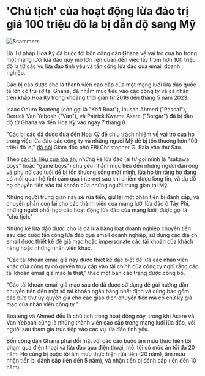 # 'Chủ tịch' của hoạt động lừa đảo trị giá 100 triệu đô la bị dẫn độ sang Mỹ

![Scammers](https://www.bleepstatic.com/content/hl-images/2025/08/11/Scammers_hackers.jpg)

Bộ Tư pháp Hoa Kỳ đã buộc tội bốn công dân Ghana về vai trò của họ trong một mạng lưới lừa đảo quy mô lớn liên quan đến việc lấy trộm hơn 100 triệu đô la từ các vụ lừa đảo tình yêu và tấn công lừa đảo qua email doanh nghiệp.

Các bị cáo được cho là thành viên cao cấp của một mạng lưới lừa đảo quốc tế lớn có trụ sở tại Ghana, đã nhắm mục tiêu vào các công ty và cá nhân trên khắp Hoa Kỳ trong khoảng thời gian từ 2016 đến tháng 5 năm 2023.

Isaac Oduro Boateng (còn gọi là "Kofi Boat"), Inusah Ahmed ("Pascal"), Derrick Van Yeboah ("Van"), và Patrick Kwame Asare ("Borgar") đã bị dẫn độ từ Ghana và đến Hoa Kỳ vào ngày 7 tháng 8.

"Các bị cáo đã được đưa đến Hoa Kỳ để chịu trách nhiệm về vai trò của họ trong việc lừa đảo các công ty và những người Mỹ dễ bị tổn thương hơn 100 triệu đô la," [đã nói](https://www.justice.gov/usao-sdny/pr/ghanaian-nationals-extradited-roles-criminal-organization-stole-more-100-million) Giám đốc phó FBI Christopher G. Raia vào thứ Sáu.

Theo [các tài liệu của tòa án](https://www.justice.gov/usao-sdny/media/1410596/dl?inline), những kẻ lừa đảo (ai tự gọi mình là "sakawa boys" hoặc "game boys") chủ yếu nhắm mục tiêu đến những người đàn ông và phụ nữ cao tuổi dễ bị tổn thương sống một mình, lừa họ tin rằng họ đang có mối quan hệ tình cảm qua internet sau khi chiếm được lòng tin, và dụ dỗ họ chuyển tiền vào tài khoản của những người trung gian tại Mỹ.

Những người trung gian này sẽ rửa tiền, giữ lại một phần tiền bị đánh cắp, và chuyển phần còn lại cho các thành viên của mạng lưới lừa đảo ở Tây Phi, những người phối hợp các hoạt động lừa đảo của mạng lưới, được gọi là "chủ tịch."

Những kẻ lừa đảo được cho là đã lừa hàng loạt doanh nghiệp chuyển tiền sau các cuộc tấn công lừa đảo qua email doanh nghiệp, sử dụng các địa chỉ email được thiết kế để giả mạo hoặc impersonate các tài khoản của khách hàng hoặc những nhân viên khác.

"Các tài khoản email giả này được thiết kế đặc biệt để lừa các nhân viên khác của công ty có quyền truy cập vào tài chính của công ty nghĩ rằng các tài khoản email giả mạo là thật," theo một bản cáo trạng được công bố.

"Các tài khoản email giả mạo sau đó đã được sử dụng để gửi hướng dẫn chuyển tiền đến một số tài khoản ngân hàng nhất định và cũng bao gồm các bức thư ủy quyền giả cho các giao dịch chuyển tiền mà có chữ ký giả mạo của nhân viên công ty."

Boateng và Ahmed đều là chủ tịch trong hoạt động này, trong khi Asare và Van Yeboah cũng là những thành viên cao cấp trong mạng lưới lừa đảo, với người sau tham gia trực tiếp vào các vụ lừa đảo tình yêu.

Bốn công dân Ghana phải đối mặt với các cáo buộc âm mưu thực hiện tội phạm qua điện thoại và lừa đảo qua điện thoại, mỗi tội có mức án tối đa 20 năm. Họ cũng bị buộc tội âm mưu thực hiện rửa tiền (20 năm), âm mưu nhận tiền bị đánh cắp (lên đến 5 năm), và nhận tiền bị đánh cắp (lên đến 10 năm).